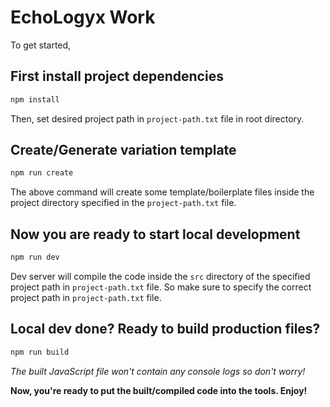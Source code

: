 # EchoLogyx Work

To get started,

## First install project dependencies

```sh
npm install
```

Then, set desired project path in `project-path.txt` file in root directory.

## Create/Generate variation template

```sh
npm run create
```

The above command will create some template/boilerplate files inside the project directory specified in the `project-path.txt` file.

## Now you are ready to start local development

```sh
npm run dev
```

Dev server will compile the code inside the `src` directory of the specified project path in `project-path.txt` file. So make sure to specify the correct project path in `project-path.txt` file.

## Local dev done? Ready to build production files?

```sh
npm run build
```

_The built JavaScript file won't contain any console logs so don't worry!_

**Now, you're ready to put the built/compiled code into the tools. Enjoy!**
